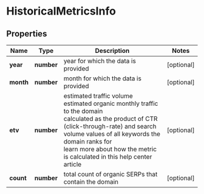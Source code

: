 # HistoricalMetricsInfo

## Properties

| Name | Type | Description | Notes |
|------------ | ------------- | ------------- | -------------|
**year** | **number** | year for which the data is provided |[optional]|
**month** | **number** | month for which the data is provided |[optional]|
**etv** | **number** | estimated traffic volume<br>estimated organic monthly traffic to the domain<br>calculated as the product of CTR (click-through-rate) and search volume values of all keywords the domain ranks for<br>learn more about how the metric is calculated in this help center article |[optional]|
**count** | **number** | total count of organic SERPs that contain the domain |[optional]|